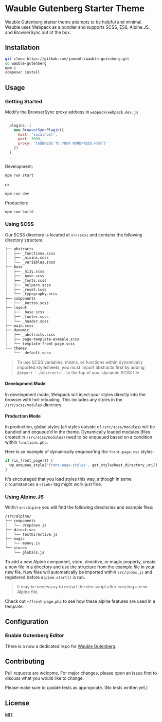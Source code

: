 # Wauble Gutenberg Starter Theme

Wauble Gutenberg starter theme attempts to be helpful and minimal. Wauble uses Webpack as a bundler and supports SCSS, ES6, Alpine.JS, and BrowserSync out of the box.

## Installation

```bash
git clone https://github.com/james0r/wauble-gutenberg.git
cd wauble-gutenberg
npm i
composer install
```

## Usage

### Getting Started

Modify the BrowserSync proxy address in `webpack/webpack.dev.js`

```javascript
  ...
  plugins: [
    new BrowserSyncPlugin({
      host: 'localhost',
      port: 3000,
      proxy: '[ADDRESS TO YOUR WORDPRESS HOST]'
    })
  ]
  ...
```

Development:
```bash
npm run start
```
or
```bash
npm run dev
```

Production:
```bash
npm run build
```

### Using SCSS

Our SCSS directory is located at `src/scss` and contains the following directory structure:

```bash
├── abstracts
│   ├── _functions.scss
│   ├── _mixins.scss
│   └── _variables.scss
├── base
│   ├── _a11y.scss
│   ├── _base.scss
│   ├── _fonts.scss
│   ├── _helpers.scss
│   ├── _reset.scss
│   └── _typography.scss
├── components
│   └── _button.scss
├── layout
│   ├── _base.scss
│   ├── _footer.scss
│   └── _header.scss
├── main.scss
├── dynamic
│   ├── _abstracts.scss
│   ├── page-template-example.scss
│   └── template-front-page.scss
└── themes
    └── _default.scss
```

> To use SCSS variables, mixins, or functions within dynamically imported stylesheets, you must import abstracts first by adding `@import './abstracts';` to the top of your dynamic SCSS file.

#### Development Mode

In development mode, Webpack will inject your styles directly into the browser with hot-reloading. This includes any styles in the `/src/scss/modules` directory.

#### Production Mode

In production, global styles (all styles outside of `/src/scss/modules`) will be bundled and enqueue'd in the theme. Dynamically loaded modules (files created in `/src/scss/modules`) need to be enqueued based on a condition within `functions.php`. 

Here is an example of dynamically enqueue'ing the `front-page.css` styles:

```php
if (is_front_page()) {
  wp_enqueue_style('front-page-styles', get_stylesheet_directory_uri() . '/dist/front-page.css');
} 
```

It's encouraged that you load styles this way, although in some circumstances a `<link>` tag might work just fine.

### Using Alpine.JS

Within `src/alpine` you will find the following directories and example files:

```bash
/src/alpine/
├── components
│   └── dropdown.js
├── directives
│   └── testDirective.js
├── magic
│   └── money.js
└── stores
    └── globals.js
```

To add a new Alpine component, store, directive, or magic property, create a new file in a directory and use the structure from the example file in your new file. New files will automatically be imported within `src/index.js` and registered before `Alpine.start()` is run.

> It may be necessary to restart the dev script after creating a new Alpine file.

Check out `~/front-page.php` to see how these alpine features are used in a template.

## Configuration

### Enable Gutenberg Editor

There is a now a dedicated repo for [Wauble Gutenberg](https://github.com/james0r/wauble-gutenberg).

## Contributing
Pull requests are welcome. For major changes, please open an issue first to discuss what you would like to change.

Please make sure to update tests as appropriate. (No tests written yet.)

## License
[MIT](https://choosealicense.com/licenses/mit/)
